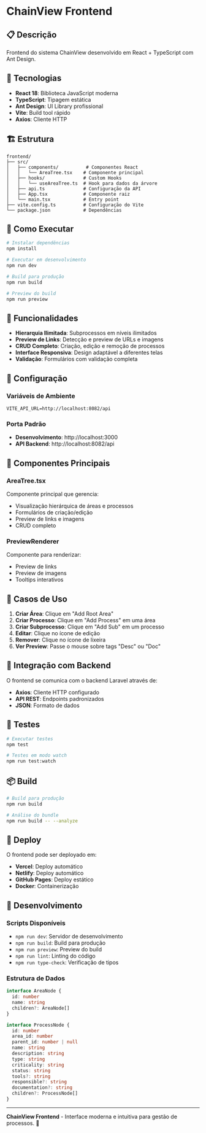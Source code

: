 # ChainView Frontend

## 📋 Descrição

Frontend do sistema ChainView desenvolvido em React + TypeScript com Ant Design.

## 🚀 Tecnologias

- **React 18**: Biblioteca JavaScript moderna
- **TypeScript**: Tipagem estática
- **Ant Design**: UI Library profissional
- **Vite**: Build tool rápido
- **Axios**: Cliente HTTP

## 🏗️ Estrutura

```
frontend/
├── src/
│   ├── components/          # Componentes React
│   │   └── AreaTree.tsx    # Componente principal
│   ├── hooks/              # Custom Hooks
│   │   └── useAreaTree.ts  # Hook para dados da árvore
│   ├── api.ts              # Configuração da API
│   ├── App.tsx             # Componente raiz
│   └── main.tsx            # Entry point
├── vite.config.ts          # Configuração do Vite
└── package.json            # Dependências
```

## 🚀 Como Executar

```bash
# Instalar dependências
npm install

# Executar em desenvolvimento
npm run dev

# Build para produção
npm run build

# Preview do build
npm run preview
```

## 🎨 Funcionalidades

- **Hierarquia Ilimitada**: Subprocessos em níveis ilimitados
- **Preview de Links**: Detecção e preview de URLs e imagens
- **CRUD Completo**: Criação, edição e remoção de processos
- **Interface Responsiva**: Design adaptável a diferentes telas
- **Validação**: Formulários com validação completa

## 🔧 Configuração

### Variáveis de Ambiente
```env
VITE_API_URL=http://localhost:8082/api
```

### Porta Padrão
- **Desenvolvimento**: http://localhost:3000
- **API Backend**: http://localhost:8082/api

## 📱 Componentes Principais

### AreaTree.tsx
Componente principal que gerencia:
- Visualização hierárquica de áreas e processos
- Formulários de criação/edição
- Preview de links e imagens
- CRUD completo

### PreviewRenderer
Componente para renderizar:
- Preview de links
- Preview de imagens
- Tooltips interativos

## 🎯 Casos de Uso

1. **Criar Área**: Clique em "Add Root Area"
2. **Criar Processo**: Clique em "Add Process" em uma área
3. **Criar Subprocesso**: Clique em "Add Sub" em um processo
4. **Editar**: Clique no ícone de edição
5. **Remover**: Clique no ícone de lixeira
6. **Ver Preview**: Passe o mouse sobre tags "Desc" ou "Doc"

## 🔗 Integração com Backend

O frontend se comunica com o backend Laravel através de:
- **Axios**: Cliente HTTP configurado
- **API REST**: Endpoints padronizados
- **JSON**: Formato de dados

## 🧪 Testes

```bash
# Executar testes
npm test

# Testes em modo watch
npm run test:watch
```

## 📦 Build

```bash
# Build para produção
npm run build

# Análise do bundle
npm run build -- --analyze
```

## 🚀 Deploy

O frontend pode ser deployado em:
- **Vercel**: Deploy automático
- **Netlify**: Deploy automático
- **GitHub Pages**: Deploy estático
- **Docker**: Containerização

## 🔧 Desenvolvimento

### Scripts Disponíveis
- `npm run dev`: Servidor de desenvolvimento
- `npm run build`: Build para produção
- `npm run preview`: Preview do build
- `npm run lint`: Linting do código
- `npm run type-check`: Verificação de tipos

### Estrutura de Dados

```typescript
interface AreaNode {
  id: number
  name: string
  children?: AreaNode[]
}

interface ProcessNode {
  id: number
  area_id: number
  parent_id: number | null
  name: string
  description: string
  type: string
  criticality: string
  status: string
  tools?: string
  responsible?: string
  documentation?: string
  children?: ProcessNode[]
}
```

---

**ChainView Frontend** - Interface moderna e intuitiva para gestão de processos. 🎨
